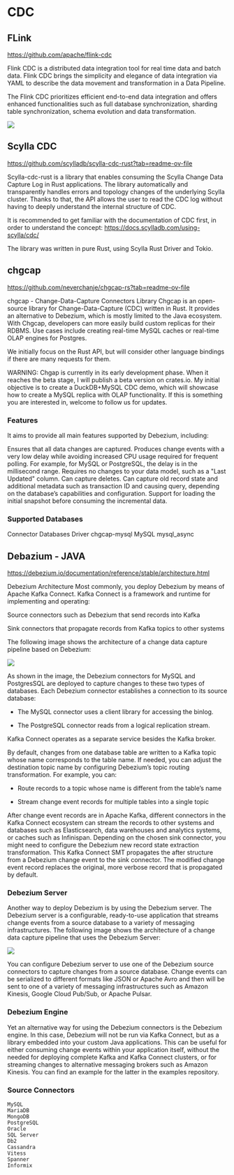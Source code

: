 # CDC


## FLink

https://github.com/apache/flink-cdc

Flink CDC is a distributed data integration tool for real time data and batch data. Flink CDC brings the simplicity and elegance of data integration via YAML to describe the data movement and transformation in a Data Pipeline.

The Flink CDC prioritizes efficient end-to-end data integration and offers enhanced functionalities such as full database synchronization, sharding table synchronization, schema evolution and data transformation.

![](https://github.com/apache/flink-cdc/raw/master/docs/static/fig/architecture.png)



## Scylla CDC

https://github.com/scylladb/scylla-cdc-rust?tab=readme-ov-file


Scylla-cdc-rust is a library that enables consuming the Scylla Change Data Capture Log in Rust applications. The library automatically and transparently handles errors and topology changes of the underlying Scylla cluster. Thanks to that, the API allows the user to read the CDC log without having to deeply understand the internal structure of CDC.

It is recommended to get familiar with the documentation of CDC first, in order to understand the concept: https://docs.scylladb.com/using-scylla/cdc/

The library was written in pure Rust, using Scylla Rust Driver and Tokio.



## chgcap

https://github.com/neverchanje/chgcap-rs?tab=readme-ov-file

chgcap - Change-Data-Capture Connectors Library
Chgcap is an open-source library for Change-Data-Capture (CDC) written in Rust. It provides an alternative to Debezium, which is mostly limited to the Java ecosystem. With Chgcap, developers can more easily build custom replicas for their RDBMS. Use cases include creating real-time MySQL caches or real-time OLAP engines for Postgres.

We initially focus on the Rust API, but will consider other language bindings if there are many requests for them.

WARNING: Chgap is currently in its early development phase. When it reaches the beta stage, I will publish a beta version on crates.io. My initial objective is to create a DuckDB+MySQL CDC demo, which will showcase how to create a MySQL replica with OLAP functionality. If this is something you are interested in, welcome to follow us for updates.


### Features
It aims to provide all main features supported by Debezium, including:

Ensures that all data changes are captured.
Produces change events with a very low delay while avoiding increased CPU usage required for frequent polling. For example, for MySQL or PostgreSQL, the delay is in the millisecond range.
Requires no changes to your data model, such as a "Last Updated" column.
Can capture deletes.
Can capture old record state and additional metadata such as transaction ID and causing query, depending on the database’s capabilities and configuration.
Support for loading the initial snapshot before consuming the incremental data.

### Supported Databases

Connector	Databases	Driver
chgcap-mysql	MySQL	mysql_async



## Debazium - JAVA


https://debezium.io/documentation/reference/stable/architecture.html

Debezium Architecture
Most commonly, you deploy Debezium by means of Apache Kafka Connect. Kafka Connect is a framework and runtime for implementing and operating:

Source connectors such as Debezium that send records into Kafka

Sink connectors that propagate records from Kafka topics to other systems

The following image shows the architecture of a change data capture pipeline based on Debezium:



![](https://debezium.io/documentation/reference/stable/_images/debezium-architecture.png)


As shown in the image, the Debezium connectors for MySQL and PostgresSQL are deployed to capture changes to these two types of databases. Each Debezium connector establishes a connection to its source database:

- The MySQL connector uses a client library for accessing the binlog.

- The PostgreSQL connector reads from a logical replication stream.

Kafka Connect operates as a separate service besides the Kafka broker.

By default, changes from one database table are written to a Kafka topic whose name corresponds to the table name. If needed, you can adjust the destination topic name by configuring Debezium’s topic routing transformation. For example, you can:

- Route records to a topic whose name is different from the table’s name

- Stream change event records for multiple tables into a single topic

After change event records are in Apache Kafka, different connectors in the Kafka Connect ecosystem can stream the records to other systems and databases such as Elasticsearch, data warehouses and analytics systems, or caches such as Infinispan. Depending on the chosen sink connector, you might need to configure the Debezium new record state extraction transformation. This Kafka Connect SMT propagates the after structure from a Debezium change event to the sink connector. The modified change event record replaces the original, more verbose record that is propagated by default.

### Debezium Server
Another way to deploy Debezium is by using the Debezium server. The Debezium server is a configurable, ready-to-use application that streams change events from a source database to a variety of messaging infrastructures. The following image shows the architecture of a change data capture pipeline that uses the Debezium Server:



![](https://debezium.io/documentation/reference/stable/_images/debezium-server-architecture.png)

You can configure Debezium server to use one of the Debezium source connectors to capture changes from a source database. Change events can be serialized to different formats like JSON or Apache Avro and then will be sent to one of a variety of messaging infrastructures such as Amazon Kinesis, Google Cloud Pub/Sub, or Apache Pulsar.

### Debezium Engine
Yet an alternative way for using the Debezium connectors is the Debezium engine. In this case, Debezium will not be run via Kafka Connect, but as a library embedded into your custom Java applications. This can be useful for either consuming change events within your application itself, without the needed for deploying complete Kafka and Kafka Connect clusters, or for streaming changes to alternative messaging brokers such as Amazon Kinesis. You can find an example for the latter in the examples repository.


### Source Connectors

    MySQL
    MariaDB
    MongoDB
    PostgreSQL
    Oracle
    SQL Server
    Db2
    Cassandra
    Vitess
    Spanner
    Informix